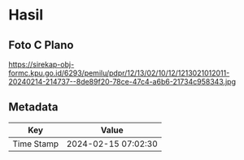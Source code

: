 # Hasil

## Foto C Plano

https://sirekap-obj-formc.kpu.go.id/6293/pemilu/pdpr/12/13/02/10/12/1213021012011-20240214-214737--8de89f20-78ce-47c4-a6b6-21734c958343.jpg


## Metadata

| Key        | Value               |
| ---------- | ------------------- |
| Time Stamp | 2024-02-15 07:02:30 |



